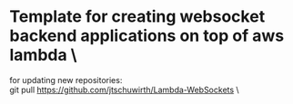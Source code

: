 # Template for creating websocket backend applications on top of aws lambda \

for updating new repositories: \
git pull https://github.com/jtschuwirth/Lambda-WebSockets \
